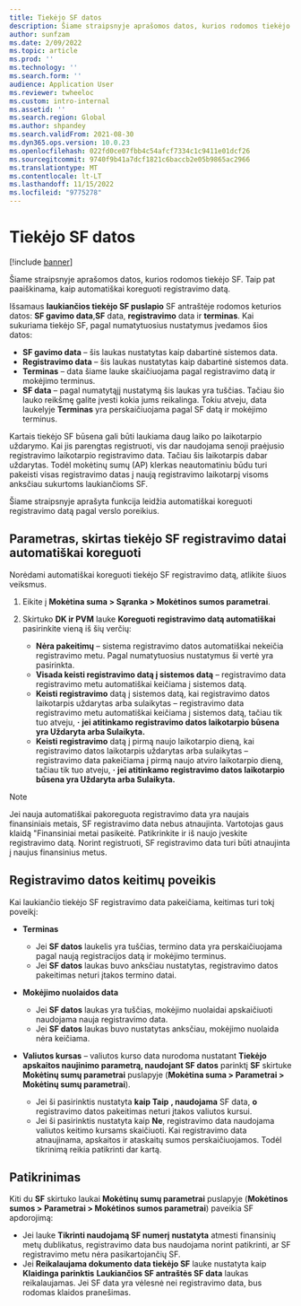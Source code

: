 ```yaml
---
title: Tiekėjo SF datos
description: Šiame straipsnyje aprašomos datos, kurios rodomos tiekėjo SF. Taip pat paaiškinama, kaip automatiškai koreguoti registravimo datą.
author: sunfzam
ms.date: 2/09/2022
ms.topic: article
ms.prod: ''
ms.technology: ''
ms.search.form: ''
audience: Application User
ms.reviewer: twheeloc
ms.custom: intro-internal
ms.assetid: ''
ms.search.region: Global
ms.author: shpandey
ms.search.validFrom: 2021-08-30
ms.dyn365.ops.version: 10.0.23
ms.openlocfilehash: 022fd0ce07fbb4c54afcf7334c1c9411e01dcf26
ms.sourcegitcommit: 9740f9b41a7dcf1821c6baccb2e05b9865ac2966
ms.translationtype: MT
ms.contentlocale: lt-LT
ms.lasthandoff: 11/15/2022
ms.locfileid: "9775278"
---
```

# <a name="vendor-invoice-dates"></a>Tiekėjo SF datos

[!include [banner](../includes/banner.md)]

Šiame straipsnyje aprašomos datos, kurios rodomos tiekėjo SF. Taip pat paaiškinama, kaip automatiškai koreguoti registravimo datą.

Išsamaus **laukiančios tiekėjo SF puslapio** SF antraštėje rodomos keturios datos: **SF gavimo data**,**SF** data, **registravimo** data ir **terminas**. Kai sukuriama tiekėjo SF, pagal numatytuosius nustatymus įvedamos šios datos:

- **SF gavimo data** – šis laukas nustatytas kaip dabartinė sistemos data.
- **Registravimo data** – šis laukas nustatytas kaip dabartinė sistemos data. 
- **Terminas** – data šiame lauke skaičiuojama pagal registravimo datą ir mokėjimo terminus.
- **SF data** – pagal numatytąjį nustatymą šis laukas yra tuščias. Tačiau šio lauko reikšmę galite įvesti kokia jums reikalinga. Tokiu atveju, data laukelyje **Terminas** yra perskaičiuojama pagal SF datą ir mokėjimo terminus.

Kartais tiekėjo SF būsena gali būti laukiama daug laiko po laikotarpio uždarymo. Kai jis parengtas registruoti, vis dar naudojama senoji praėjusio registravimo laikotarpio registravimo data. Tačiau šis laikotarpis dabar uždarytas. Todėl mokėtinų sumų (AP) klerkas neautomatiniu būdu turi pakeisti visas registravimo datas į naują registravimo laikotarpį visoms anksčiau sukurtoms laukiančioms SF.

Šiame straipsnyje aprašyta funkcija leidžia automatiškai koreguoti registravimo datą pagal verslo poreikius.

## <a name="parameter-for-automatically-adjusting-the-vendor-invoice-posting-date"></a>Parametras, skirtas tiekėjo SF registravimo datai automatiškai koreguoti

Norėdami automatiškai koreguoti tiekėjo SF registravimo datą, atlikite šiuos veiksmus.

1.  Eikite į **Mokėtina suma \> Sąranka \> Mokėtinos sumos parametrai**.
2.  Skirtuko **DK ir PVM** lauke **Koreguoti registravimo datą automatiškai** pasirinkite vieną iš šių verčių:

    - **Nėra pakeitimų** – sistema registravimo datos automatiškai nekeičia registravimo metu. Pagal numatytuosius nustatymus ši vertė yra pasirinkta.
    - **Visada keisti registravimo datą į sistemos datą** – registravimo data registravimo metu automatiškai keičiama į sistemos datą.
    - **Keisti registravimo** datą į sistemos datą, kai registravimo datos laikotarpis uždarytas arba sulaikytas – registravimo data registravimo metu automatiškai keičiama į sistemos datą, tačiau tik tuo atveju, **·** **jei atitinkamo registravimo datos laikotarpio būsena yra Uždaryta arba Sulaikyta.**
    - **Keisti registravimo** datą į pirmą naujo laikotarpio dieną, kai registravimo datos laikotarpis uždarytas arba sulaikytas – registravimo data pakeičiama į pirmą naujo atviro laikotarpio dieną, tačiau tik tuo atveju, **·** **jei atitinkamo registravimo datos laikotarpio būsena yra Uždaryta arba Sulaikyta.**

> [!NOTE]
> Jei nauja automatiškai pakoreguota registravimo data yra naujais finansiniais metais, SF registravimo data nebus atnaujinta. Vartotojas gaus klaidą "Finansiniai metai pasikeitė. Patikrinkite ir iš naujo įveskite registravimo datą. Norint registruoti, SF registravimo data turi būti atnaujinta į naujus finansinius metus.

## <a name="impact-of-posting-date-changes"></a>Registravimo datos keitimų poveikis

Kai laukiančio tiekėjo SF registravimo data pakeičiama, keitimas turi tokį poveikį:

- **Terminas**

    - Jei **SF datos** laukelis yra tuščias, termino data yra perskaičiuojama pagal naują registracijos datą ir mokėjimo terminus.
    - Jei **SF datos** laukas buvo anksčiau nustatytas, registravimo datos pakeitimas neturi įtakos termino datai.

- **Mokėjimo nuolaidos data**

    - Jei **SF datos** laukas yra tuščias, mokėjimo nuolaidai apskaičiuoti naudojama nauja registravimo data.
    - Jei **SF datos** laukas buvo nustatytas anksčiau, mokėjimo nuolaida nėra keičiama.

- **Valiutos kursas** – valiutos kurso data nurodoma nustatant **Tiekėjo apskaitos naujinimo parametrą, naudojant SF datos** parinktį **SF** skirtuke **Mokėtinų sumų parametrai** puslapyje (**Mokėtina suma \> Parametrai \> Mokėtinų sumų parametrai**).

    - Jei ši pasirinktis nustatyta **kaip Taip** **, naudojama** SF data, **o** registravimo datos pakeitimas neturi įtakos valiutos kursui.
    - Jei ši pasirinktis nustatyta kaip **Ne**, registravimo data naudojama valiutos keitimo kursams skaičiuoti. Kai registravimo data atnaujinama, apskaitos ir ataskaitų sumos perskaičiuojamos. Todėl tikrinimą reikia patikrinti dar kartą.

## <a name="validation"></a>Patikrinimas

Kiti du **SF** skirtuko laukai **Mokėtinų sumų parametrai** puslapyje (**Mokėtinos sumos \> Parametrai \> Mokėtinos sumos parametrai**) paveikia SF apdorojimą:

- Jei lauke **Tikrinti naudojamą SF numerį** **nustatyta** atmesti finansinių metų dublikatus, registravimo data bus naudojama norint patikrinti, ar SF registravimo metu nėra pasikartojančių SF.
- Jei **Reikalaujama dokumento data tiekėjo SF** lauke nustatyta kaip **Klaidinga parinktis** **Laukiančios SF antraštės SF data** laukas reikalaujamas. Jei SF data yra vėlesnė nei registravimo data, bus rodomas klaidos pranešimas.
